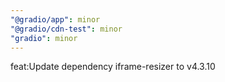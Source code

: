```yaml
---
"@gradio/app": minor
"@gradio/cdn-test": minor
"gradio": minor
---
```


feat:Update dependency iframe-resizer to v4.3.10
